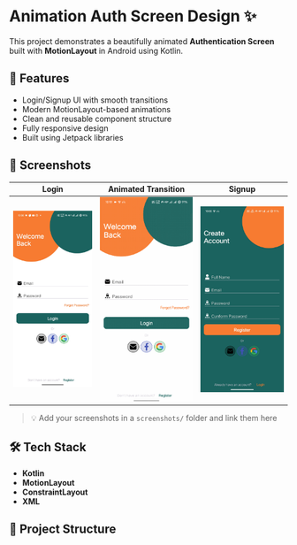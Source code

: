 # Animation Auth Screen Design ✨

This project demonstrates a beautifully animated **Authentication Screen** built with **MotionLayout** in Android using Kotlin.

## 🚀 Features

- Login/Signup UI with smooth transitions
- Modern MotionLayout-based animations
- Clean and reusable component structure
- Fully responsive design
- Built using Jetpack libraries

## 📸 Screenshots

| Login | Animated Transition | Signup |
|-------|---------------------|--------|
| ![login](Screenshot/Screenshot_20250621_220838.jpg) | ![transition](Screenshot/video.gif) | ![signup](Screenshot/Screenshot_20250621_220847.jpg) |

> 💡 Add your screenshots in a `screenshots/` folder and link them here

## 🛠️ Tech Stack

- **Kotlin**
- **MotionLayout**
- **ConstraintLayout**
- **XML** 

## 📁 Project Structure

